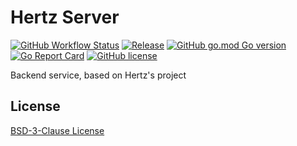 # Hertz Server

[![GitHub Workflow Status](https://img.shields.io/github/actions/workflow/status/kainonly/hertz-server/release.yml?label=release&style=flat-square)](https://github.com/kainonly/hertz-server/actions/workflows/release.yml)
[![Release](https://img.shields.io/github/v/release/kainonly/hertz-server.svg?style=flat-square&include_prereleases)](https://github.com/kainonly/hertz-server/releases)
[![GitHub go.mod Go version](https://img.shields.io/github/go-mod/go-version/kainonly/hertz-server?style=flat-square)](https://github.com/kainonly/hertz-server)
[![Go Report Card](https://goreportcard.com/badge/github.com/kainonly/hertz-server?style=flat-square)](https://goreportcard.com/report/github.com/kainonly/hertz-server)
[![GitHub license](https://img.shields.io/github/license/kainonly/hertz-server?style=flat-square)](https://raw.githubusercontent.com/kainonly/hertz-server/LICENSE)

Backend service, based on Hertz's project

## License

[BSD-3-Clause License](https://github.com/kainonly/hertz-server/blob/main/LICENSE)
